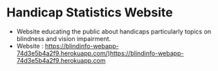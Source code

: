 # Handicap Statistics Website
- Website educating the public about handicaps particularly topics on blindness and vision impairment.
- Website : https://blindinfo-webapp-74d3e5b4a2f9.herokuapp.com/)https://blindinfo-webapp-74d3e5b4a2f9.herokuapp.com
